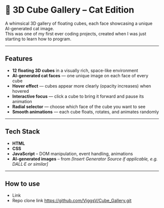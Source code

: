 # 🧊 3D Cube Gallery – Cat Edition

A whimsical 3D gallery of floating cubes, each face showcasing a unique AI-generated cat image.  
This was one of my first ever coding projects, created when I was just starting to learn how to program.

---

## Features

- **12 floating 3D cubes** in a visually rich, space-like environment  
- **AI-generated cat faces** — one unique image on each face of every cube  
- **Hover effect** — cubes appear more clearly (opacity increases) when hovered  
- **Interactive focus** — click a cube to bring it forward and pause its animation  
- **Radial selector** — choose which face of the cube you want to see  
- **Smooth animations** — each cube floats, rotates, and animates randomly  

---

## Tech Stack

- **HTML**  
- **CSS**  
- **JavaScript** – DOM manipulation, event handling, animations  
- **AI-generated images** – from _[Insert Generator Source if applicable, e.g. DALL·E or similar]_

---

## How to use

- Link 
- Repo clone link https://github.com/ViggsV/Cube_Gallery.git
